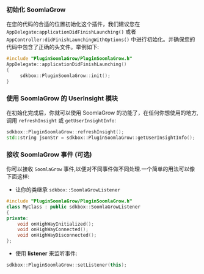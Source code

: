 ### 初始化 SoomlaGrow
在您的代码的合适的位置初始化这个插件，我们建议您在 `AppDelegate:applicationDidFinishLaunching()` 或者 `AppController:didFinishLaunchingWithOptions()` 中进行初始化。并确保您的代码中包含了正确的头文件。举例如下:
```cpp
#include "PluginSoomlaGrow/PluginSoomlaGrow.h"
AppDelegate::applicationDidFinishLaunching()
{
     sdkbox::PluginSoomlaGrow::init();
}
```

### 使用 SoomlaGrow 的 UserInsight 模块
在初始化完成后，你就可以使用 SoomlaGrow 的功能了，在任何你想使用的地方, 调用 `refreshInsight` 或 `getUserInsightInfo`:
```cpp
sdkbox::PluginSoomlaGrow::refreshInsight();
std::string jsonStr = sdkbox::PluginSoomlaGrow::getUserInsightInfo();
```

### 接收 SoomlaGrow 事件 (可选)
你可以接收 `SoomlaGrow` 事件,以便对不同事件做不同处理.一个简单的用法可以像下面这样:

* 让你的类继承 `sdkbox::SoomlaGrowListener`
```cpp
#include "PluginSoomlaGrow/PluginSoomlaGrow.h"
class MyClass : public sdkbox::SoomlaGrowListener
{
private:
    void onHighWayInitialized();
    void onHighWayConnected();
    void onHighWayDisconnected();
};
```

* 使用 __listener__ 来监听事件:
```cpp
sdkbox::PluginSoomlaGrow::setListener(this);
```
